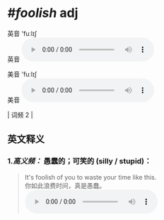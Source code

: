 # ***\#foolish*** adj
英音 'fuːlɪʃ  
英音
<audio src="./media/foolish-B.aac" controls="controls"></audio>

美音 'fuːlɪʃ  
美音
<audio src="./media/foolish.aac" controls="controls"></audio>



| 词频 2 |  

英文释义
---
### 1.*高义频：* **愚蠢的；可笑的 (silly / stupid)：**  

 > It's foolish of you to waste your time like this.  
 > 你如此浪费时间，真是愚蠢。    
<audio src="./media/foolish-1.aac" controls="controls"></audio>


